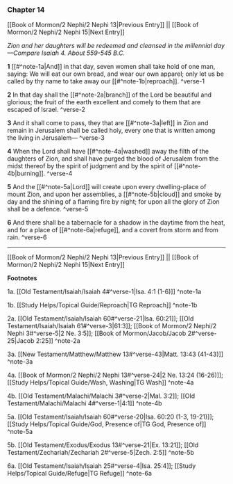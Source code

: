 ### Chapter 14

[[Book of Mormon/2 Nephi/2 Nephi 13|Previous Entry]]  ||  [[Book of Mormon/2 Nephi/2 Nephi 15|Next Entry]]

*Zion and her daughters will be redeemed and cleansed in the millennial day—Compare Isaiah 4. About 559-545 B.C.*

**1**  [[#^note-1a|And]] in that day, seven women shall take hold of one man, saying: We will eat our own bread, and wear our own apparel; only let us be called by thy name to take away our [[#^note-1b|reproach]]. ^verse-1

**2**  In that day shall the [[#^note-2a|branch]] of the Lord be beautiful and glorious; the fruit of the earth excellent and comely to them that are escaped of Israel. ^verse-2

**3**  And it shall come to pass, they that are [[#^note-3a|left]] in Zion and remain in Jerusalem shall be called holy, every one that is written among the living in Jerusalem— ^verse-3

**4**  When the Lord shall have [[#^note-4a|washed]] away the filth of the daughters of Zion, and shall have purged the blood of Jerusalem from the midst thereof by the spirit of judgment and by the spirit of [[#^note-4b|burning]]. ^verse-4

**5**  And the [[#^note-5a|Lord]] will create upon every dwelling-place of mount Zion, and upon her assemblies, a [[#^note-5b|cloud]] and smoke by day and the shining of a flaming fire by night; for upon all the glory of Zion shall be a defence. ^verse-5

**6**  And there shall be a tabernacle for a shadow in the daytime from the heat, and for a place of [[#^note-6a|refuge]], and a covert from storm and from rain. ^verse-6


---
[[Book of Mormon/2 Nephi/2 Nephi 13|Previous Entry]]  ||  [[Book of Mormon/2 Nephi/2 Nephi 15|Next Entry]]


**Footnotes**


1a. [[Old Testament/Isaiah/Isaiah 4#^verse-1|Isa. 4:1 (1-6)]] ^note-1a

1b. [[Study Helps/Topical Guide/Reproach|TG Reproach]] ^note-1b

2a. [[Old Testament/Isaiah/Isaiah 60#^verse-21|Isa. 60:21]]; [[Old Testament/Isaiah/Isaiah 61#^verse-3|61:3]]; [[Book of Mormon/2 Nephi/2 Nephi 3#^verse-5|2 Ne. 3:5]]; [[Book of Mormon/Jacob/Jacob 2#^verse-25|Jacob 2:25]] ^note-2a

3a. [[New Testament/Matthew/Matthew 13#^verse-43|Matt. 13:43 (41-43)]] ^note-3a

4a. [[Book of Mormon/2 Nephi/2 Nephi 13#^verse-24|2 Ne. 13:24 (16-26)]]; [[Study Helps/Topical Guide/Wash, Washing|TG Wash]] ^note-4a

4b. [[Old Testament/Malachi/Malachi 3#^verse-2|Mal. 3:2]]; [[Old Testament/Malachi/Malachi 4#^verse-1|4:1]] ^note-4b

5a. [[Old Testament/Isaiah/Isaiah 60#^verse-20|Isa. 60:20 (1-3, 19-21)]]; [[Study Helps/Topical Guide/God, Presence of|TG God, Presence of]] ^note-5a

5b. [[Old Testament/Exodus/Exodus 13#^verse-21|Ex. 13:21]]; [[Old Testament/Zechariah/Zechariah 2#^verse-5|Zech. 2:5]] ^note-5b

6a. [[Old Testament/Isaiah/Isaiah 25#^verse-4|Isa. 25:4]]; [[Study Helps/Topical Guide/Refuge|TG Refuge]] ^note-6a